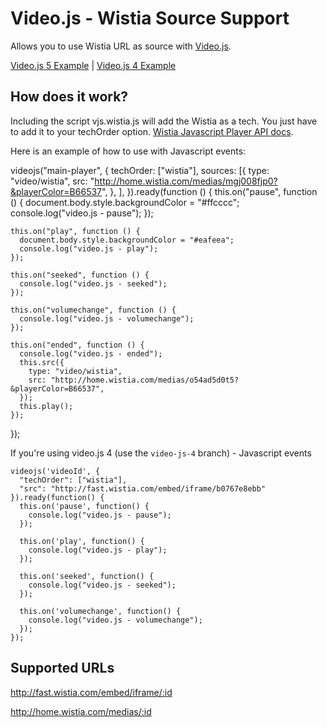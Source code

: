 # Video.js - Wistia Source Support
Allows you to use Wistia URL as source with [Video.js](https://github.com/videojs/video-js/).

[Video.js 5 Example](http://ryanpatrickcook.github.io/videojs-wistia/) |
[Video.js 4 Example](http://ryanpatrickcook.github.io/videojs-wistia/index-vjs4.html)

## How does it work?
Including the script vjs.wistia.js will add the Wistia as a tech. You just have to add it to your techOrder option. [Wistia Javascript Player API docs](http://wistia.com/doc/player-api).

Here is an example of how to use with Javascript events:

videojs("main-player", {
    techOrder: ["wistia"],
    sources: [{
      type: "video/wistia",
      src: "http://home.wistia.com/medias/mgj008fjp0?&playerColor=B66537",
    }, ],
  }).ready(function () {
    this.on("pause", function () {
      document.body.style.backgroundColor = "#ffcccc";
      console.log("video.js - pause");
    });

    this.on("play", function () {
      document.body.style.backgroundColor = "#eafeea";
      console.log("video.js - play");
    });

    this.on("seeked", function () {
      console.log("video.js - seeked");
    });

    this.on("volumechange", function () {
      console.log("video.js - volumechange");
    });

    this.on("ended", function () {
      console.log("video.js - ended");
      this.src({
        type: "video/wistia",
        src: "http://home.wistia.com/medias/o54ad5d0t5?&playerColor=B66537",
      });
      this.play();
    });
  });

If you're using video.js 4 (use the `video-js-4` branch) - Javascript events

    videojs('videoId', {
      "techOrder": ["wistia"],
      "src": "http://fast.wistia.com/embed/iframe/b0767e8ebb"
    }).ready(function() {
      this.on('pause', function() {
        console.log("video.js - pause");
      });

      this.on('play', function() {
        console.log("video.js - play");
      });

      this.on('seeked', function() {
        console.log("video.js - seeked");
      });

      this.on('volumechange', function() {
        console.log("video.js - volumechange");
      });
    });


## Supported URLs
http://fast.wistia.com/embed/iframe/:id

http://home.wistia.com/medias/:id
